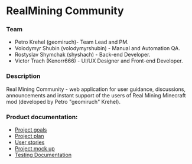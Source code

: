 <h1>RealMining Community</h1>
<h3>Team</h3>
<ul>
      <li>Petro Krehel (geomiruch)- Team Lead and PM.</li>
      <li>Volodymyr Shubin (volodymyrshubin) - Manual and Automation QA.</li>
      <li>Rostyslav Shymchak (shyshach) - Back-end Developer.</li>
      <li>Victor Trach (Kenorr666) - UI/UX Designer and Front-end Developer.</li>
</ul>
<h3>Description</h3>
Real Mining Community - web application for user guidance, discussions, announcements and instant support of the users of Real Mining Minecraft mod (developed by Petro "geomiruch" Krehel).
<h3>Product documentation:</h3>
<ul>
      <li><a href="https://docs.google.com/document/d/1U9ooGUvHmtVVRUc3J0tyMrl5N3-_KvS_/edit?usp=sharing&ouid=109305028350009125430&rtpof=true&sd=true">Project goals</a></li>
      <li><a href="https://docs.google.com/spreadsheets/d/10gl9GJhF36_IiBe4ndo_J5ASwU1qkiVJEuDd_OtHv4g/edit?usp=sharing">Project plan</a></li>
      <li><a href="https://docs.google.com/document/d/1XnzYG4zxBV1kZEi8ZuSHKkUvNi8osYF4ao93-USm4BA/edit?usp=sharing">User stories</a></li>
      <li><a href="https://www.figma.com/file/WYSxkJ5CG3pDyr2UxhzjA7/Free-Useful-Forms-(Community)?node-id=0-1">Project mock up</a></li> 
      <li><a href= "https://docs.google.com/document/d/1JOufv7lDx6RuxBMCg-FG7RJn_3qIZ6D8rVz4PJ3DECw/edit?usp=sharing">Testing Documentation</a></li>
</ul>
